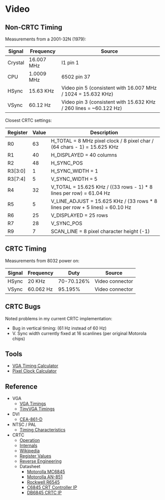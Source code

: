 # Video

## Non-CRTC Timing

Measurements from a 2001-32N (1979):

Signal | Frequency  | Source
-------|------------|----------
Crystal| 16.007 MHz | I1 pin 1
CPU    | 1.0009 MHz | 6502 pin 37
HSync  | 15.63 KHz  | Video pin 5 (consistent with 16.007 MHz / 1024 = 15.632 KHz)
VSync  | 60.12 Hz   | Video pin 3 (consistent with 15.632 KHz / 260 lines = ~60.122 Hz)

Closest CRTC settings:

Register | Value | Description
---------|-------|-----------------------------------------------
 R0      |   63  | H_TOTAL = 8 MHz pixel clock / 8 pixel char / (64 chars - 1) = 15.625 KHz
 R1      |   40  | H_DISPLAYED = 40 columns
 R2      |   48  | H_SYNC_POS
 R3[3:0] |    1  | H_SYNC_WIDTH = 1
 R3[7:4] |    5  | V_SYNC_WIDTH = 5
 R4      |   32  | V_TOTAL = 15.625 KHz / ((33 rows - 1) * 8 lines per row) = 61.04 Hz
 R5      |    5  | V_LINE_ADJUST = 15.625 KHz / (33 rows * 8 lines per row + 5 lines) = 60.10 Hz
 R6      |   25  | V_DISPLAYED = 25 rows
 R7      |   28  | V_SYNC_POS
 R9      |    7  | SCAN_LINE = 8 pixel character height (-1)

## CRTC Timing

Measurements from 8032 power on:

Signal | Frequency | Duty       | Source
-------|-----------|------------|-----------
HSync  | 20 KHz    | 70-70.126% | Video connector
VSync  | 60.062 Hz | 95.195%    | Video connector

## CRTC Bugs

Noted problems in my current CRTC implementation:

* Bug in vertical timing: (61 Hz instead of 60 Hz)
* V. Sync width currently fixed at 16 scanlines (per original Motorola chips)

## Tools

* [VGA Timing Calculator](https://www.epanorama.net/faq/vga2rgb/calc.html)
* [Pixel Clock Calculator](https://www.monitortests.com/pixelclock.php)

## Reference

* VGA
  * [VGA Timings](http://martin.hinner.info/vga/timing.html)
  * [TinyVGA Timings](http://www.tinyvga.com/vga-timing)
* DVI
  * [CEA-861-D](https://ia903002.us.archive.org/1/items/CEA-861-D/CEA-861-D.pdf)
* NTSC / PAL
  * [Timing Characteristics](http://www.kolumbus.fi/pami1/video/pal_ntsc.html)
* CRTC
  * [Operation](http://www.6502.org/users/andre/hwinfo/crtc/crtc.html)
  * [Internals](http://www.6502.org/users/andre/hwinfo/crtc/internals/index.html)
  * [Wikipedia](https://en.wikipedia.org/wiki/Motorola_6845)
  * [Register Values](https://github.com/sjgray/cbm-edit-rom/blob/master/docs/CRTC%20Registers.txt)
  * [Reverse Engineering](https://stardot.org.uk/forums/viewtopic.php?t=22008)
  * Datasheet
    * [Motorolla MC6845](https://archive.org/details/bitsavers_motorolada_1431515/page/n9/mode/2up)
    * [Motorolla AN-851](https://archive.org/details/bitsavers_motorolaapaMC6845CRTCSimplifiesVideoDisplayControl_9722748/mode/2up)
    * [Rockwell R6545](http://archive.6502.org/datasheets/rockwell_r6545-1_crtc.pdf)
    * [C6845 CRT Controller IP](https://colorcomputerarchive.com/repo/Documents/Datasheets/SY6845E-C6845%20CRT%20Controller%20(CAST).pdf)
    * [DB6845 CRTC IP](https://www.digitalblocks.com/files/DB6845-DS-V1_1.pdf)
